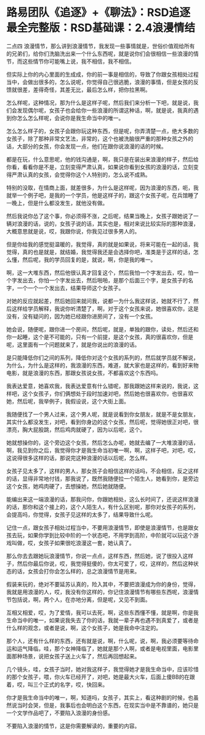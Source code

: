 # 路易团队《追逐》+《聊法》：RSD追逐最全完整版：RSD基础课：2.4浪漫情结

二点四 浪漫情节，那么讲到浪漫情节，我发现一些事情就是，世俗价值观给所有的兄弟们，给你们洗脑洗出来一个什么东西呢，就是说你们会很相信一些浪漫的情节，而这些情节你可能嘴上说，我不相信，我不相信。

但实际上你的内心里面的生成成，你的前一事是相信的，导致了你跟女孩相处过程当中，会做出很多的，怎么说呢，你觉得自己很逃脆，浪漫的事情，但是女孩的反馈就很差，差得奇怪，其差无比，最后怎么样，把你拉黑啊。

怎么样呢，这种情况，那为什么是这样子呢，然后我们来分析一下吧，就是说，我们会发现偶尔呢，女孩子也会给你一些浪漫的所谓这种话，啊，就是说，我真的遇到你怎么怎么样呢，会说你是我生命当中的唯一。

怎么怎么样子的，女孩子会跟你玩这种东西，但是呢，你弄清楚一点，绝大多数的女孩子，除了那种非常文艺法，非常的，这个也被洗脑很严重的那种女孩之外的话，大部分的女孩，你会发现一点，他们在跟你说浪漫的话的时候。

都是在玩，什么意思呢，他的钱沟通是，啊，我只是在装出来浪漫的样子，然后给你看，看看你是不是，立刻变得严肃认真，如果说你看到女孩的浪漫的话，立刻变得严肃认真的女孩，会觉得你这个人特别的，怎么说不成熟。

特别的没取，在情商上面，就差很多，为什么是这样呢，因为浪漫的东西，呃，我就举一个例子吧，是我的一个学员，他是这样子的，跟这个女孩子呢，在兵馆睡了一晚上，但是什么都没发生，就他没有做。

然后我说你怂了这个事，你必须得不涨，之后呢，结果当晚上，女孩子跟她说了一辆对浪漫的话，说的，女孩子说的话，其实也是，相对来说比较实际的那种浪漫，大概意思就是说，哎，我跟你说，你我见过很多男人的。

但是你给我的感觉挺温暖的，我觉得，真的就是如果说，将来可能在一起的话，我觉得，真的也是就是，就结婚，我觉得我还是会选择你吧，准类是于这样的话，怎么懂，然后呢，我的学员回复的是，就说，啊，你是我的唯一。

啊，这一大堆东西，然后他很认真才回复这个，然后我怕一个字发出去，哎，怕一个字发出去，你怕一个字发出去，然后啪啪，是那个后面三个字，是女孩子的名字，一个一个一个发出去，结果导师这个女孩子。

对她的反应就起差，然后她回来就问我，说都一为什么我这样说，她就不行了，然后这样给学员解释，我说你听清楚了，啊，对于这个女孩来说，她很喜欢你，这是没有，没有疑问的，因为她已经跟你进房间了，没有一个女孩。

她会说，随便呢，跟你进一个房间，然后呢，就是，单独的跟你，读处，然后还和你一起睡，这个是不可能的，只有一个前提，是这个女孩，真的很喜欢你，但是呢，这里面有一个问题就来了，就是你说出的浪漫的话。

是只能降低你们之间的系列，降低你对这个女孩的系列的，然后就学员就不解说，为什么，为什么是这样的，我浪漫的东西，难道，就大家也是这样的，看到好来物电影，就是浪漫的东西，那跟女孩说女孩，不都喜欢这个东西吗。

我表达爱意，她喜欢我，我表达爱意有什么错呢，那我跟她这样来说的，我说，这样吧，这个女孩子，你们俩想处于段时加速对吧，然后她也很喜欢你，也很喜欢她，然后呢，我举例子，我假设说，这个大街上面。

我随便找了一个男人过来，这个男人呢，就是说看到你女朋友，就是不是女朋友，其实什么都没发生，对吧，看到你身边的这个女孩，然后呢，觉得她很正对吧，很漂亮，胸大屁股跳，然后鸡肉就硬了，因为以后呢，这个。

她就想操你的，这个旁边这个女孩，然后怎么办呢，她就去编了一大堆浪漫的话，啊，我见到你之后，我觉得你才是我生命当初唯一啊，啊，这样子吧，对吧，哎，这说得很多这样的话，那说完这种浪漫的话以后呢，怎么样。

女孩子见太多了，这样的男人，那女孩子会相信这样的话吗，不会相信，反之这样的话，显得非常地付钱，那我说了，既然我随便拉一个陌生人，她看到你，是旁边这个女孩，她鸡肉硬了，去想操她，然后她就随便。

能编出来这一端浪漫的话，那我问你，你跟她相处，这么长时间了，还说这样浪漫的话，那你和这个接上的，这个人陌生人，有什么区别呢，那你对女孩子的系列，会提高吗，你觉得，女孩子见这样的太多了，结果导致什么呢。

记住一点，跟女孩子相处过程当中，不要用浪漫情节，即使是浪漫情节，也是跟女孩去玩，如果你学到比较中阶的一个状态吧，不用学到高阶，中阶就可以玩这个游戏叫做，哎，女孩子如果很吃浪漫这一套，她认真了。

那么你去去跟她玩浪漫情节，你说一点点，这样东西，然后她，说了很投入这样子，然后你最后你说，哎，我觉得挺傻的，你太可爱了，哎，这样的，然后这种状态的话，女孩会打你会怎么样的，总之浪漫情节是用来。

假装来玩的，绝对不要延苏认真的，险入其中，不要把浪漫成为你的身份，觉得，我就是用浪漫的人，哎，我没有你这样的，你记住浪漫情节有哪些东西呢，浪漫情节包括说，啊，两个人，在亦地分离，但是呢，又见不到面。

互相又相爱，哎，为了爱情，我可以去死，啊，这些东西懂不懂，就是啊，你是我生命当中的唯一，如果说我失去了你的话，我就一辈子再也遇不到真爱了，或者是什么样的观念，或者是说，啊，这个女孩子，她是我命中注定的。

那个人，还有什么样的东西，还有就是说，啊，什么呢，说，啊，我必须要等待命运和运气降临，哇，那个女神降临了，她就是那个人啊，或者是电视里面，电影里面那种场景，说把女孩子送上火车了，然后再回想起来。

几个镜头，哇，女孩子当时，她对我这样子，我觉得她才是我生命当中，应该珍惜的那个女孩子，喂，你火车已经开了，对吧，她是最大火车，后面上傻BB的在跟着，哎，叫三个正式的名字，哎，快回来。

你才是我生命当中的唯一，啊，知道吗，女孩子，其实上，看这种剧的时候，也虽然说当时会哭，但是，我事后也会明白这个东西，在现实当中是不靠谱的，她只是一个文学作品吧了，不要陷入浪漫的身份感。

不要陷入浪漫的情节，这是你需要解读的，重要的内容。